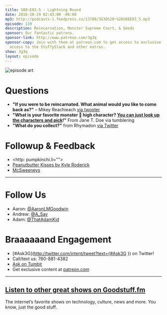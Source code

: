 ```yaml
---
title: S08:E03.5 - Lightning Round
date: 2016-10-29 02:43:00 -06:00
mp3: http://podcasts-1.feedpress.co/13789/3G3Q%20-%20S08E03_5.mp3
episode: 119
description: Reincarnation, Monster Supreme Court, & Seeds
sponsor: Our fantastic patrons.
sponsor-link: http://www.patreon.com/3g3q
sponsor-copy: Join with them at patreon.com to get access to exclusive bonus material,
  access to the StuffySlack and other extras.
show: 3g3q
layout: episode
---
```


![episode art][1]

# Questions

* **"If you were to be reincarnated. What animal would you like to come back as?"** – Mikey Reachieach [via twooter][2]
* **"What is your favorite monster 👾 high character? [You can just look up the characters and pick][3]!"** From Jane T. Doe via tumblering
* **"What do you collect?"** from Rhymadon [via Twitter][4]

# Followup & Feedback

* <http: pumpkinchi.li="">
* [Peanutbutter Kisses by Kyle Roderick][5]
* [McSweeneys][6]

***

# Follow Us
* Aaron: [@AaronLMGoodwin](http://twitter.com/aaronlmgoodwin)
* Andrew: [@A_Sav](http://twitter.com/a_sav)
* Adam: [@ThatAdamKid](http://twitter.com/thatadamkid)

# Braaaaaand Engagement
* [#Ask3G](http://twitter.com/intent/tweet?text={#Ask3G }) on Twitter!
* Call/text us: 760-881-4382
* [Ask on Tumblr](http://3g3q.co/ask)
* Get exclusive content at [patreon.com](http://www.patreon.com/3g3q)

***

## [Listen to other great shows on Goodstuff.fm](http://goodstuff.fm/)
The internet’s favorite shows on technology, culture, news and more. You know, just the good stuff.

[1]: http://l.gdwn.co/11nVB.jpg
[2]: https://twitter.com/12173032/status/696037236924526592
[3]: http://monsterhigh.wikia.com/wiki/Ghoulia_Yelps
[4]: https://twitter.com/1541712684/status/789998396224352256
[5]: https://soundcloud.com/kyleroderick/peanut-butter-kisses
[6]: https://www.mcsweeneys.net/articles/the-adult-haunted-house-of-horrors
[7]: http://twitter.com/aaronlmgoodwin
[8]: http://twitter.com/a_sav
[9]: http://twitter.com/thatadamkid
[10]: http://3g3q.co/ask
[11]: http://www.patreon.com/3g3q
[12]: http://goodstuff.fm/3g3q/
